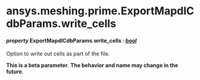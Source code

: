 # ansys.meshing.prime.ExportMapdlCdbParams.write_cells



#### *property* ExportMapdlCdbParams.write_cells *: [bool](https://docs.python.org/3.11/library/functions.html#bool)*

Option to write out cells as part of the file.

**This is a beta parameter**. **The behavior and name may change in the future**.

<!-- !! processed by numpydoc !! -->
